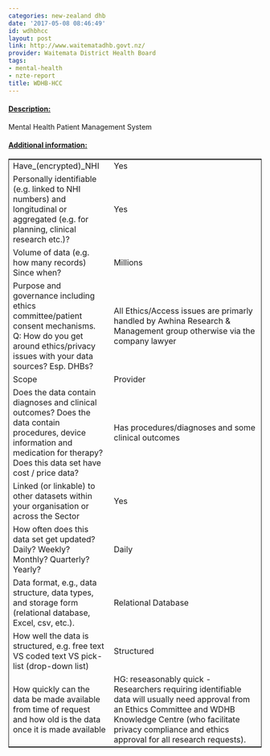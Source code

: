 ```yaml
---
categories: new-zealand dhb
date: '2017-05-08 08:46:49'
id: wdhbhcc
layout: post
link: http://www.waitematadhb.govt.nz/
provider: Waitemata District Health Board
tags:
- mental-health
- nzte-report
title: WDHB-HCC
---
```



 <h4> <u>Description:</u> </h4>
Mental Health Patient Management System
 <h4> <u>Additional information:</u> </h4>
 <table style="border: 1px solid">
 <tr> <td width="40%">Have_(encrypted)_NHI</td> <td>Yes</td> </tr>
 <tr> <td width="40%">Personally identifiable (e.g. linked to NHI numbers) and longitudinal or aggregated (e.g. for planning, clinical research etc.)?</td> <td>Yes</td> </tr>
 <tr> <td width="40%">Volume of data (e.g. how many records)
Since when?</td> <td>Millions</td> </tr>
 <tr> <td width="40%">Purpose and governance including ethics committee/patient consent mechanisms. Q: How do you get around ethics/privacy issues with your data sources? Esp. DHBs?</td> <td>All Ethics/Access issues are primarly handled by Awhina Research & Management group otherwise via the company lawyer</td> </tr>
 <tr> <td width="40%">Scope</td> <td>Provider</td> </tr>
 <tr> <td width="40%">Does the data contain diagnoses and clinical outcomes?
Does the data contain procedures, device information and medication for therapy?
Does this data set have cost / price data?</td> <td>Has procedures/diagnoses and some clinical outcomes </td> </tr>
 <tr> <td width="40%">Linked (or linkable) to other datasets within your organisation or across the Sector</td> <td>Yes</td> </tr>
 <tr> <td width="40%">How often does this data set get updated? Daily? Weekly? Monthly? Quarterly? Yearly?</td> <td>Daily</td> </tr>
 <tr> <td width="40%">Data format, e.g., data structure, data types, and storage form (relational database, Excel, csv, etc.).</td> <td>Relational Database</td> </tr>
 <tr> <td width="40%">How well the data is structured, e.g. free text VS coded text VS pick-list (drop-down list)</td> <td>Structured</td> </tr>
 <tr> <td width="40%">How quickly can the data be made available from time of request and how old is the data once it is made available</td> <td>HG: reseasonably quick - Researchers requiring identifiable data will usually need approval from an Ethics Committee and WDHB Knowledge Centre (who facilitate privacy compliance and ethics approval for all research requests).</td> </tr>
 </table>